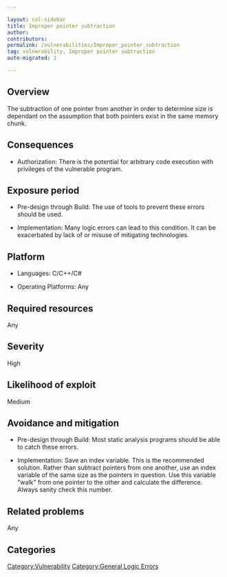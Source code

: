 ```yaml
---

layout: col-sidebar
title: Improper pointer subtraction
author: 
contributors: 
permalink: /vulnerabilities/Improper_pointer_subtraction
tag: vulnerability, Improper pointer subtraction
auto-migrated: 1

---
```


## Overview

The subtraction of one pointer from another in order to determine size
is dependant on the assumption that both pointers exist in the same
memory chunk.

## Consequences

  - Authorization: There is the potential for arbitrary code execution
    with privileges of the vulnerable program.

## Exposure period

  - Pre-design through Build: The use of tools to prevent these errors
    should be used.

<!-- end list -->

  - Implementation: Many logic errors can lead to this condition. It can
    be exacerbated by lack of or misuse of mitigating technologies.

## Platform

  - Languages: C/C++/C\#

<!-- end list -->

  - Operating Platforms: Any

## Required resources

Any

## Severity

High

## Likelihood of exploit

Medium

## Avoidance and mitigation

  - Pre-design through Build: Most static analysis programs should be
    able to catch these errors.

<!-- end list -->

  - Implementation: Save an index variable. This is the recommended
    solution. Rather than subtract pointers from one another, use an
    index variable of the same size as the pointers in question. Use
    this variable "walk" from one pointer to the other and calculate the
    difference. Always sanity check this number.

## Related problems

Any

## Categories

[Category:Vulnerability](Category:Vulnerability "wikilink")
[Category:General Logic
Errors](Category:General_Logic_Errors "wikilink")